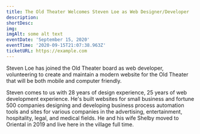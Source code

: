 ```yaml
---
title: The Old Theater Welcomes Steven Loe as Web Designer/Developer
description:  
shortDesc: 
img: 
imgAlt: some alt text
eventDate: 'September 15, 2020'
eventTime: '2020-09-15T21:07:38.963Z'
ticketURL: https://example.com
---
```


Steven Loe has joined the Old Theater board as web developer, volunteering to  create and maintain a modern website for the Old Theater that will be both mobile and computer friendly.

Steven comes to us with 28 years of design experience, 25 years of web development experience. He's built websites for small business and fortune 500 companies designing and developing business process automation tools and sites for various companies in the advertising, entertainment, hospitality, legal, and medical fields. He and his wife Shelby moved to Oriental in 2019 and live here in the village full time.






<!-- 2 ways to include images 
![als](/_nuxt/assets/img/about/old_theater_seats.jpg)
![als](/images/volunteer/popcorn.jpg) -->